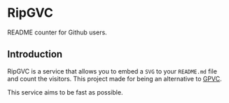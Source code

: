 <!--
 Copyright (c) 2022 aiocat
 
 This software is released under the MIT License.
 https://opensource.org/licenses/MIT
-->

# RipGVC
README counter for Github users.

## Introduction
RipGVC is a service that allows you to embed a `SVG` to your `README.md` file and count the visitors. This project made for being an alternative to [GPVC](https://github.com/antonkomarev/github-profile-views-counter).

This service aims to be fast as possible.